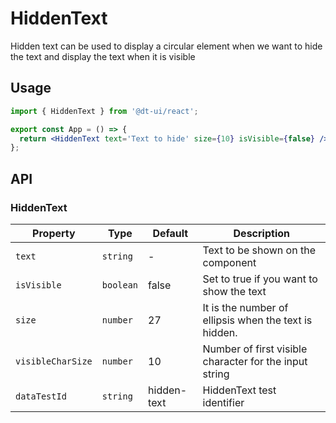 # HiddenText

Hidden text can be used to display a circular element when we want to hide the text and display the text when it is visible

## Usage

```jsx
import { HiddenText } from '@dt-ui/react';

export const App = () => {
  return <HiddenText text='Text to hide' size={10} isVisible={false} />;
};
```

## API

### HiddenText

| Property          | Type      | Default     | Description                                            |
| ----------------- | --------- | ----------- | ------------------------------------------------------ |
| `text`            | `string`  | -           | Text to be shown on the component                      |
| `isVisible`       | `boolean` | false       | Set to true if you want to show the text               |
| `size`            | `number`  | 27          | It is the number of ellipsis when the text is hidden.  |
| `visibleCharSize` | `number`  | 10          | Number of first visible character for the input string |
| `dataTestId`      | `string`  | hidden-text | HiddenText test identifier                             |
